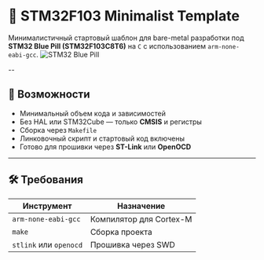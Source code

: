 # 🧱 STM32F103 Minimalist Template

Минималистичный стартовый шаблон для bare-metal разработки под **STM32 Blue Pill (STM32F103C8T6)** на `C` с использованием `arm-none-eabi-gcc`.
![STM32 Blue Pill](https://upload.wikimedia.org/wikipedia/commons/thumb/2/28/STM32_Blue_Pill.jpg/320px-STM32_Blue_Pill.jpg)

--

## 🚀 Возможности

- Минимальный объем кода и зависимостей
- Без HAL или STM32Cube — только **CMSIS** и регистры
- Сборка через `Makefile`
- Линковочный скрипт и стартовый код включены
- Готово для прошивки через **ST-Link** или **OpenOCD**

---

## 🛠️ Требования

| Инструмент              | Назначение                     |
|------------------------|-------------------------------|
| `arm-none-eabi-gcc`    | Компилятор для Cortex-M       |
| `make`                 | Сборка проекта                 |
| `stlink` или `openocd` | Прошивка через SWD            |

